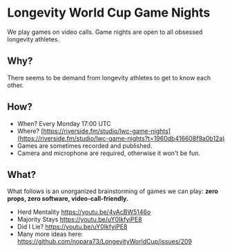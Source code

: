 # Longevity World Cup Game Nights

We play games on video calls. Game nights are open to all obsessed longevity athletes.

## Why?

There seems to be demand from longevity athletes to get to know each other.

## How?

- When? Every Monday 17:00 UTC
- Where? [https://riverside.fm/studio/lwc-game-nights](https://riverside.fm/studio/lwc-game-nights?t=1960db416608f9a0b12a)
- Games are sometimes recorded and published.
- Camera and microphone are required, otherwise it won't be fun.

## What?

What follows is an unorganized brainstorming of games we can play: **zero props, zero software, video‑call‑friendly.**

- Herd Mentality https://youtu.be/4vAcBW5146o
- Majority Stays https://youtu.be/uY0IkfyiPE8
- Did I Lie? https://youtu.be/uY0IkfyiPE8
- Many more ideas here: https://github.com/nopara73/LongevityWorldCup/issues/209
